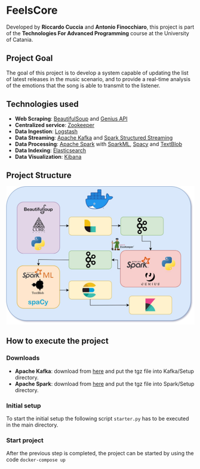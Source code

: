 # FeelsCore
Developed by **Riccardo Cuccia** and **Antonio Finocchiaro**, this project is part of the **Technologies For Advanced Programming** course at the University of Catania.

## Project Goal

The goal of this project is to develop a system capable of updating the list of latest releases in the music scenario, and to provide a real-time analysis of the emotions that the song is able to transmit to the listener.


## Technologies used
<ul>
<li> <strong>Web Scraping</strong>: <a href="https://www.crummy.com/software/BeautifulSoup/bs4/doc/">BeautifulSoup</a> and <a href="https://docs.genius.com">Genius API</a></li>
<li> <strong>Centralized service</strong>: <a href="https://zookeeper.apache.org/">Zookeeper</a></li>
<li> <strong>Data Ingestion</strong>: <a href="https://www.elastic.co/logstash/">Logstash</a></li>
<li><strong>Data Streaming</strong>: <a href="https://www.confluent.io/what-is-apache-kafka/">Apache Kafka</a> and <a href="https://spark.apache.org/docs/latest/structured-streaming-programming-guide.html">Spark Structured Streaming</a></li>
<li><strong>Data Processing</strong>: <a href="https://spark.apache.org/">Apache Spark</a> with <a href="https://spark.apache.org/docs/1.2.2/ml-guide.html">SparkML</a>, <a href="https://spacy.io">Spacy</a> and <a href="https://textblob.readthedocs.io/en/dev/">TextBlob</a></li>
<li><strong>Data Indexing</strong>: <a href="https://www.elastic.co/what-is/elasticsearch">Elasticsearch</a></li>
<li><strong>Data Visualization</strong>: <a href="https://www.elastic.co/what-is/kibana">Kibana</a></li>
</ul>

## Project Structure

<img src="./graphics/tapPipeline.jpg"/>

## How to execute the project

### Downloads
<ul>
<li><strong>Apache Kafka</strong>: download from <a href="https://dlcdn.apache.org/kafka/3.4.0/kafka_2.13-3.4.0.tgz">here</a> and put the tgz file into Kafka/Setup directory.</li>
<li><strong>Apache Spark</strong>: download from <a href="https://dlcdn.apache.org/spark/spark-3.4.0/spark-3.4.0-bin-hadoop3.tgz">here</a> and put the tgz file into Spark/Setup directory.</li>
</ul>

### Initial setup
To start the initial setup the following script <code>starter.py</code> has to be executed in the main directory.

### Start project
After the previous step is completed, the project can be started by using the code <code>docker-compose up</code>